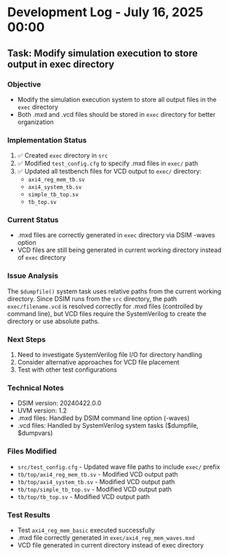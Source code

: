 # Development Log - July 16, 2025 00:00

## Task: Modify simulation execution to store output in exec directory

### Objective
- Modify the simulation execution system to store all output files in the `exec` directory
- Both .mxd and .vcd files should be stored in `exec` directory for better organization

### Implementation Status
1. ✅ Created `exec` directory in `src`
2. ✅ Modified `test_config.cfg` to specify .mxd files in `exec/` path
3. ✅ Updated all testbench files for VCD output to `exec/` directory:
   - `axi4_reg_mem_tb.sv`
   - `axi4_system_tb.sv` 
   - `simple_tb_top.sv`
   - `tb_top.sv`

### Current Status
- .mxd files are correctly generated in `exec` directory via DSIM -waves option
- VCD files are still being generated in current working directory instead of `exec` directory

### Issue Analysis
The `$dumpfile()` system task uses relative paths from the current working directory. Since DSIM runs from the `src` directory, the path `exec/filename.vcd` is resolved correctly for .mxd files (controlled by command line), but VCD files require the SystemVerilog to create the directory or use absolute paths.

### Next Steps
1. Need to investigate SystemVerilog file I/O for directory handling
2. Consider alternative approaches for VCD file placement
3. Test with other test configurations

### Technical Notes
- DSIM version: 20240422.0.0
- UVM version: 1.2
- .mxd files: Handled by DSIM command line option (-waves)
- .vcd files: Handled by SystemVerilog system tasks ($dumpfile, $dumpvars)

### Files Modified
- `src/test_config.cfg` - Updated wave file paths to include `exec/` prefix
- `tb/top/axi4_reg_mem_tb.sv` - Modified VCD output path
- `tb/top/axi4_system_tb.sv` - Modified VCD output path  
- `tb/top/simple_tb_top.sv` - Modified VCD output path
- `tb/top/tb_top.sv` - Modified VCD output path

### Test Results
- Test `axi4_reg_mem_basic` executed successfully
- .mxd file correctly generated in `exec/axi4_reg_mem_waves.mxd`
- VCD file generated in current directory instead of exec directory

